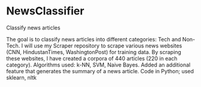 # NewsClassifier
Classify news articles

The goal is to classify news articles into different categories: Tech and Non-Tech. 
I will use my Scraper repository to scrape various news websites (CNN, HindustanTimes, WashingtonPost) for training data. By scraping these websites, I have created a corpora of 440 articles (220 in each category). 
Algorithms used: k-NN, SVM, Naive Bayes. 
Added an additional feature that generates the summary of a news article. 
Code in Python; used sklearn, nltk
